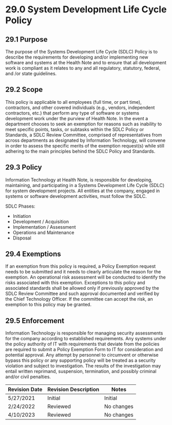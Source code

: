 # 29.0 System Development Life Cycle Policy

## 29.1 Purpose

The purpose of the Systems Development Life Cycle (SDLC) Policy is to describe the requirements for developing
and/or implementing new software and systems at the Health Note and to ensure that all development
work is compliant as it relates to any and all regulatory, statutory, federal, and /or state guidelines.

## 29.2 Scope

This policy is applicable to all employees (full time, or part time), contractors, and other
covered individuals (e.g., vendors, independent contractors, etc.) that perform any type of
software or systems development work under the purview of Health Note.
In the event a department chooses to seek an exemption for reasons such as inability to meet specific
points, tasks, or subtasks within the SDLC Policy or Standards, a SDLC Review Committee, comprised of
representatives from across departments as designated by Information Technology, will convene in order to assess the
specific merits of the exemption request(s) while still adhering to the main principles behind the SDLC Policy and
Standards.

## 29.3 Policy

Information Technology at Health Note, is responsible for developing, maintaining, and
participating in a Systems Development Life Cycle (SDLC) for system development projects. All entities at the
company, engaged in systems or software development activities, must follow the SDLC. 

SDLC Phases:
-  Initiation
-  Development / Acquisition
-  Implementation / Assessment
-  Operations and Maintenance
-  Disposal

## 29.4 Exemptions

If an exemption from this policy is required, a Policy Exemption request needs to be submitted and it needs to
clearly articulate the reason for the exemption. An operational risk assessment will be conducted to identify the
risks associated with this exemption. Exceptions to this policy and associated standards shall be allowed only if
previously approved by the SDLC Review Committee and such approval documented and verified by the Chief
Technology Officer. If the committee can accept the risk, an exemption to this policy may be granted.

## 29.5 Enforcement

Information Technology is responsible for managing security assessments for the company according to established requirements.
Any systems under the policy authority of IT with requirements
that deviate from the policies are required to submit a Policy Exemption Form to IT for
consideration and potential approval.
Any attempt by personnel to circumvent or otherwise bypass this policy or any supporting policy will be treated as
a security violation and subject to investigation. The results of the investigation may entail written reprimand,
suspension, termination, and possibly criminal and/or civil penalties.

| Revision Date | Revision Description        | Notes               |
| --------------| --------------------------- | ------------------- |
| 5/27/2021     | Initial                    | Initial          |
| 2/24/2022     | Reviewed                    | No changes          |
| 4/10/2023     | Reviewed                    | No changes          |